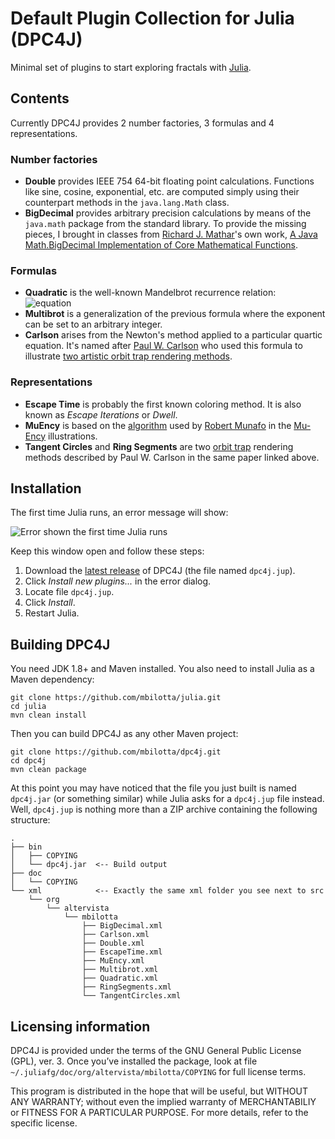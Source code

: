# Default Plugin Collection for Julia (DPC4J)

Minimal set of plugins to start exploring fractals with [Julia](https://github.com/mbilotta/julia).

## Contents

Currently DPC4J provides 2 number factories, 3 formulas and 4 representations.

### Number factories

* __Double__ provides IEEE 754 64-bit floating point calculations. Functions like sine, cosine, exponential, etc. are computed simply using their counterpart methods in the `java.lang.Math` class.
* __BigDecimal__ provides arbitrary precision calculations by means of the `java.math` package from the standard library. To provide the missing pieces, I brought in classes from [Richard J. Mathar](http://www.mpia.de/~mathar/)'s own work, [A Java Math.BigDecimal Implementation of Core Mathematical Functions](http://arxiv.org/abs/0908.3030v2).

### Formulas

* __Quadratic__ is the well-known Mandelbrot recurrence relation:&nbsp;&nbsp;![equation](http://latex.codecogs.com/svg.latex?z_{n%2B1}%20%3D%20z_n^2%20%2B%20c)
* __Multibrot__ is a generalization of the previous formula where the exponent can be set to an arbitrary integer.
* __Carlson__ arises from the Newton's method applied to a particular quartic equation. It's named after [Paul W. Carlson](http://departments.fmarion.edu/mathematics/museum/author.html) who used this formula to illustrate [two artistic orbit trap rendering methods](http://dx.doi.org/10.1016/S0097-8493(99)00123-5).

### Representations

* __Escape Time__ is probably the first known coloring method. It is also known as _Escape Iterations_ or _Dwell_.
* __MuEncy__ is based on the [algorithm](http://mrob.com/pub/muency/color.html) used by [Robert Munafo](http://mrob.com/) in the [Mu-Ency](http://mrob.com/pub/muency.html) illustrations. 
* __Tangent Circles__ and __Ring Segments__ are two [orbit trap](https://www.mi.sanu.ac.rs/vismath/javier/b7.htm) rendering methods described by Paul W. Carlson in the same paper linked above.

## Installation

The first time Julia runs, an error message will show:

![Error shown the first time Julia runs](http://mbilotta.altervista.org/wp-content/uploads/2015/02/error-first-run.png)

Keep this window open and follow these steps:

1. Download the [latest release](https://github.com/mbilotta/dpc4j/releases/latest) of DPC4J (the file named `dpc4j.jup`).
2. Click _Install new plugins..._ in the error dialog.
3. Locate file `dpc4j.jup`.
4. Click _Install_.
5. Restart Julia.

## Building DPC4J

You need JDK 1.8+ and Maven installed. You also need to install Julia as a Maven dependency:

    git clone https://github.com/mbilotta/julia.git
    cd julia
    mvn clean install

Then you can build DPC4J as any other Maven project:

    git clone https://github.com/mbilotta/dpc4j.git
    cd dpc4j
    mvn clean package

At this point you may have noticed that the file you just built is named `dpc4j.jar` (or something similar) while Julia asks for a `dpc4j.jup` file instead. Well, `dpc4j.jup` is nothing more than a ZIP archive containing the following structure:

```
.
├── bin
│   ├── COPYING
│   └── dpc4j.jar  <-- Build output
├── doc
│   └── COPYING
└── xml            <-- Exactly the same xml folder you see next to src
    └── org
        └── altervista
            └── mbilotta
                ├── BigDecimal.xml
                ├── Carlson.xml
                ├── Double.xml
                ├── EscapeTime.xml
                ├── MuEncy.xml
                ├── Multibrot.xml
                ├── Quadratic.xml
                ├── RingSegments.xml
                └── TangentCircles.xml
```

## Licensing information

DPC4J is provided under the terms of the GNU General Public License (GPL), ver. 3. Once you’ve installed the package, look at file `~/.juliafg/doc/org/altervista/mbilotta/COPYING` for full license terms.

This program is distributed in the hope that will be useful, but WITHOUT ANY WARRANTY; without even the implied warranty of MERCHANTABILIY or FITNESS FOR A PARTICULAR PURPOSE. For more details, refer to the specific license.
